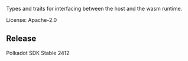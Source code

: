 Types and traits for interfacing between the host and the wasm runtime.

License: Apache-2.0


## Release

Polkadot SDK Stable 2412
